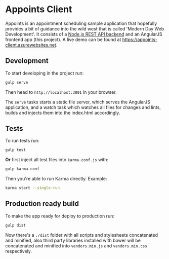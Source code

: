 Appoints Client
===============

Appoints is an appointment scheduling sample application that hopefully provides a bit of guidance into the wild west that is called 'Modern Day Web Development'. 
It consists of a [Node.js REST API backend](https://github.com/martijnboland/appoints-api-node) and an AngularJS frontend app (this project). A live demo can be found at https://appoints-client.azurewebsites.net.

## Development

To start developing in the project run:

```bash
gulp serve
```

Then head to `http://localhost:3001` in your browser.

The `serve` tasks starts a static file server, which serves the AngularJS application, and a watch task which watches all files for changes and lints, builds and injects them into the index.html accordingly.

## Tests

To run tests run:

```bash
gulp test
```

**Or** first inject all test files into `karma.conf.js` with:

```bash
gulp karma-conf
```

Then you're able to run Karma directly. Example:

```bash
karma start --single-run
```

## Production ready build

To make the app ready for deploy to production run:

```bash
gulp dist
```

Now there's a `./dist` folder with all scripts and stylesheets concatenated and minified, also third party libraries installed with bower will be concatenated and minified into `vendors.min.js` and `vendors.min.css` respectively.
